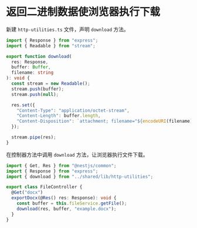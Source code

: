 # 返回二进制数据使浏览器执行下载

新建 `http-utilities.ts` 文件，声明 `download` 方法。

```typescript
import { Response } from "express";
import { Readable } from "stream";

export function download(
  res: Response,
  buffer: Buffer,
  filename: string
): void {
  const stream = new Readable();
  stream.push(buffer);
  stream.push(null);

  res.set({
    "Content-Type": "application/octet-stream",
    "Content-Length": buffer.length,
    "Content-Disposition": `attachment; filename="${encodeURI(filename)}"`, // 指定下载的文件名称
  });

  stream.pipe(res);
}
```

在控制器方法中调用 `download` 方法，让浏览器执行文件下载。

```typescript
import { Get, Res } from "@nestjs/common";
import { Response } from "express";
import { download } from "../shared/lib/http-utilities";

export class FileController {
  @Get("docx")
  exportDocx(@Res() res: Response): void {
    const buffer = this.fileService.getFile();
    download(res, buffer, "example.docx");
  }
}
```
